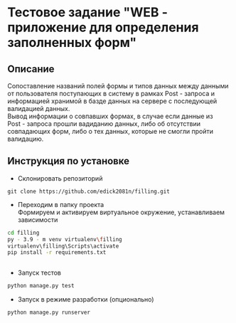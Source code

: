 # Тестовое задание "WEB - приложение для определения заполненных форм"

## Описание

Сопоставление названий полей формы и типов данных между данными 
от пользователя поступающих в систему в рамках Post - запроса
и информацией хранимой в базде данных на сервере с последующей 
валидацией данных.  
Вывод информации о совпавших формах, в случае если данные из  
Post - запроса  прошли вадиданию данных, либо об отсутствии 
совпадающих форм, либо о тех данных, которые не смогли пройти 
валидацию.


## Инструкция по установке

- Склонировать репозиторий
```
git clone https://github.com/edick2081n/filling.git

```


- Переходим в папку проекта  
Формируем и активируем виртуальное окружение, устанавливаем зависимости
```bash
cd filling
py - 3.9 - m venv virtualenv\filling
virtualenv\filling\Scripts\activate
pip install -r requirements.txt
 
```
- Запуск тестов
```bash
python manage.py test

```
- Запуск в режиме разработки (опционально)
```bach
python manage.py runserver
```
